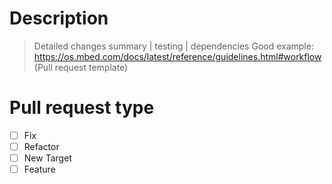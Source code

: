 # Description

> Detailed changes summary | testing | dependencies
> Good example: https://os.mbed.com/docs/latest/reference/guidelines.html#workflow (Pull request template)

# Pull request type

- [ ] Fix
- [ ] Refactor
- [ ] New Target
- [ ] Feature
